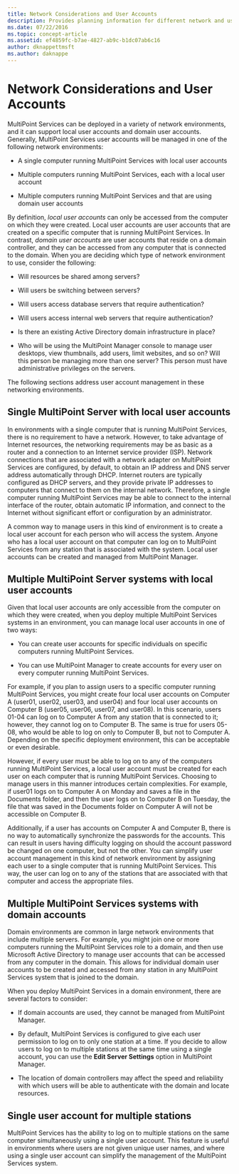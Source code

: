 ```yaml
---
title: Network Considerations and User Accounts
description: Provides planning information for different network and user scenarios with MultiPoint Services
ms.date: 07/22/2016
ms.topic: concept-article
ms.assetid: ef4859fc-b7ae-4827-ab9c-b1dc07ab6c16
author: dknappettmsft
ms.author: daknappe
---
```

# Network Considerations and User Accounts
MultiPoint Services can be deployed in a variety of network environments, and it can support local user accounts and domain user accounts. Generally, MultiPoint Services user accounts will be managed in one of the following network environments:

-   A single computer running MultiPoint Services with local user accounts

-   Multiple computers running MultiPoint Services, each with a local user account

-   Multiple computers running MultiPoint Services and that are using domain user accounts

By definition, *local user accounts* can only be accessed from the computer on which they were created. Local user accounts are user accounts that are created on a specific computer that is running MultiPoint Services. In contrast, *domain user accounts* are user accounts that reside on a domain controller, and they can be accessed from any computer that is connected to the domain. When you are deciding which type of network environment to use, consider the following:

-   Will resources be shared among servers?

-   Will users be switching between servers?

-   Will users access database servers that require authentication?

-   Will users access internal web servers that require authentication?

-   Is there an existing Active Directory domain infrastructure in place?

-   Who will be using the MultiPoint Manager console to manage user desktops, view thumbnails, add users, limit websites, and so on? Will this person be managing more than one server? This person must have administrative privileges on the servers.

The following sections address user account management in these networking environments.

## Single MultiPoint Server with local user accounts
In environments with a single computer that is running MultiPoint Services, there is no requirement to have a network. However, to take advantage of Internet resources, the networking requirements may be as basic as a router and a connection to an Internet service provider (ISP). Network connections that are associated with a network adapter on MultiPoint Services are configured, by default, to obtain an IP address and DNS server address automatically through DHCP. Internet routers are typically configured as DHCP servers, and they provide private IP addresses to computers that connect to them on the internal network. Therefore, a single computer running MultiPoint Services may be able to connect to the internal interface of the router, obtain automatic IP information, and connect to the Internet without significant effort or configuration by an administrator.

A common way to manage users in this kind of environment is to create a local user account for each person who will access the system. Anyone who has a local user account on that computer can log on to MultiPoint Services from any station that is associated with the system. Local user accounts can be created and managed from MultiPoint Manager.

## Multiple MultiPoint Server systems with local user accounts
Given that local user accounts are only accessible from the computer on which they were created, when you deploy multiple MultiPoint Services systems in an environment, you can manage local user accounts in one of two ways:

-   You can create user accounts for specific individuals on specific computers running MultiPoint Services.

-   You can use MultiPoint Manager to create accounts for every user on every computer running MultiPoint Services.

For example, if you plan to assign users to a specific computer running MultiPoint Services, you might create four local user accounts on Computer A (user01, user02, user03, and user04) and four local user accounts on Computer B (user05, user06, user07, and user08). In this scenario, users 01\-04 can log on to Computer A from any station that is connected to it; however, they cannot log on to Computer B. The same is true for users 05\-08, who would be able to log on only to Computer B, but not to Computer A. Depending on the specific deployment environment, this can be acceptable or even desirable.

However, if every user must be able to log on to any of the computers running MultiPoint Services, a local user account must be created for each user on each computer that is running MultiPoint Services. Choosing to manage users in this manner introduces certain complexities. For example, if user01 logs on to Computer A on Monday and saves a file in the Documents folder, and then the user logs on to Computer B on Tuesday, the file that was saved in the Documents folder on Computer A will not be accessible on Computer B.

Additionally, if a user has accounts on Computer A and Computer B, there is no way to automatically synchronize the passwords for the accounts. This can result in users having difficulty logging on should the account password be changed on one computer, but not the other. You can simplify user account management in this kind of network environment by assigning each user to a single computer that is running MultiPoint Services. This way, the user can log on to any of the stations that are associated with that computer and access the appropriate files.

## Multiple MultiPoint Services systems with domain accounts
Domain environments are common in large network environments that include multiple servers. For example, you might join one or more computers running the MultiPoint Services role to a domain, and then use Microsoft Active Directory to manage user accounts that can be accessed from any computer in the domain. This allows for individual domain user accounts to be created and accessed from any station in any MultiPoint Services system that is joined to the domain.

When you deploy MultiPoint Services in a domain environment, there are several factors to consider:

-   If domain accounts are used, they cannot be managed from MultiPoint Manager.

-   By default, MultiPoint Services is configured to give each user permission to log on to only one station at a time. If you decide to allow users to log on to multiple stations at the same time using a single account, you can use the **Edit Server Settings** option in MultiPoint Manager.

-   The location of domain controllers may affect the speed and reliability with which users will be able to authenticate with the domain and locate resources.

## Single user account for multiple stations
MultiPoint Services has the ability to log on to multiple stations on the same computer simultaneously using a single user account. This feature is useful in environments where users are not given unique user names, and where using a single user account can simplify the management of the MultiPoint Services system.

